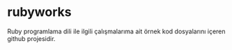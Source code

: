 # rubyworks
Ruby programlama dili ile ilgili çalışmalarıma ait örnek kod dosyalarını içeren github projesidir.
